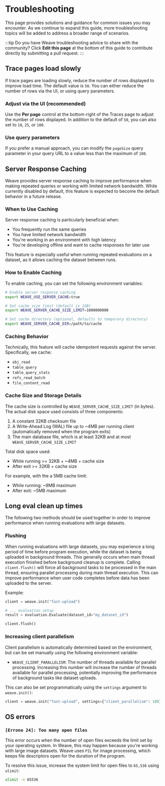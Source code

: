 # Troubleshooting

This page provides solutions and guidance for common issues you may encounter. As we continue to expand this guide, more troubleshooting topics will be added to address a broader range of scenarios.

:::tip
Do you have Weave troubleshooting advice to share with the community? Click **Edit this page** at the bottom of this guide to contribute directly by submitting a pull request.
:::

## Trace pages load slowly

If trace pages are loading slowly, reduce the number of rows displayed to improve load time. The default value is `50`. You can either reduce the number of rows via the UI, or using query parameters.

### Adjust via the UI (recommended)

Use the **Per page** control at the bottom-right of the Traces page to adjust the number of rows displayed. In addition to the default of `50`, you can also set to `10`, `25`, or `100`.

### Use query parameters

If you prefer a manual approach, you can modify the `pageSize` query parameter in your query URL to a value less than the maximum of `100`.

## Server Response Caching

Weave provides server response caching to improve performance when making repeated queries or working with limited network bandwidth. While currently disabled by default, this feature is expected to become the default behavior in a future release.

### When to Use Caching

Server response caching is particularly beneficial when:

- You frequently run the same queries
- You have limited network bandwidth
- You're working in an environment with high latency
- You're developing offline and want to cache responses for later use

This feature is especially useful when running repeated evaluations on a dataset, as it allows caching the dataset between runs.

### How to Enable Caching

To enable caching, you can set the following environment variables:

```bash
# Enable server response caching
export WEAVE_USE_SERVER_CACHE=true

# Set cache size limit (default is 1GB)
export WEAVE_SERVER_CACHE_SIZE_LIMIT=1000000000

# Set cache directory (optional, defaults to temporary directory)
export WEAVE_SERVER_CACHE_DIR=/path/to/cache
```

### Caching Behavior

Technically, this feature will cache idempotent requests against the server. Specifically, we cache:

- `obj_read`
- `table_query`
- `table_query_stats`
- `refs_read_batch`
- `file_content_read`

### Cache Size and Storage Details

The cache size is controlled by `WEAVE_SERVER_CACHE_SIZE_LIMIT` (in bytes). The actual disk space used consists of three components:

1. A constant 32KB checksum file
2. A Write-Ahead Log (WAL) file up to ~4MB per running client (automatically removed when the program exits)
3. The main database file, which is at least 32KB and at most `WEAVE_SERVER_CACHE_SIZE_LIMIT`

Total disk space used:

- While running >= 32KB + ~4MB + cache size
- After exit >= 32KB + cache size

For example, with the a 5MB cache limit:

- While running: ~9MB maximum
- After exit: ~5MB maximum

## Long eval clean up times

The following two methods should be used together in order to improve performance when running evaluations with large datasets.

### Flushing

When running evaluations with large datasets, you may experience a long period of time before program execution, while the dataset is being uploaded in background threads. This generally occurs when main thread execution finished before background cleanup is complete. Calling `client.flush()` will force all background tasks to be processed in the main thread, ensuring parallel processing during main thread execution. This can improve performance when user code completes before data has been uploaded to the server.

Example:

```python
client = weave.init("fast-upload")

# ... evaluation setup
result = evaluation.Evaluate(dataset_id="my_dataset_id")

client.flush()
```

### Increasing client parallelism

Client parallelism is automatically determined based on the environment, but can be set manually using the following environment variable:

- `WEAVE_CLIENT_PARALLELISM`: The number of threads available for parallel processing. Increasing this number will increase the number of threads available for parallel processing, potentially improving the performance of background tasks like dataset uploads.

This can also be set programmatically using the `settings` argument to `weave.init()`:

```python
client = weave.init("fast-upload", settings={"client_parallelism": 100})
```

## OS errors

### `[Errono 24]: Too many open files`

This error occurs when the number of open files exceeds the limit set by your operating system. In Weave, this may happen because you're working with large image datasets. Weave uses `PIL` for image processing, which keeps file descriptors open for the duration of the program.

To resolve this issue, increase the system limit for open files to `65,536` using `ulimit`:

```bash
ulimit -n 65536
```
